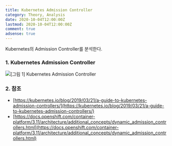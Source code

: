 ```yaml
---
title: Kubernetes Admission Controller
category: Theory, Analysis
date: 2020-10-04T12:00:00Z
lastmod: 2020-10-04T12:00:00Z
comment: true
adsense: true
---
```


Kubernetes의 Admission Controller를 분석한다.

### 1. Kubernetes Admission Controller

![[그림 1] Kubernetes Admission Controller]({{site.baseurl}}/images/theory_analysis/Kubernetes_Admission_Controller/Kubernetes_Admission_Controller.PNG)

### 2. 참조

* [https://kubernetes.io/blog/2019/03/21/a-guide-to-kubernetes-admission-controllers/](https://kubernetes.io/blog/2019/03/21/a-guide-to-kubernetes-admission-controllers/)
* [https://docs.openshift.com/container-platform/3.11/architecture/additional_concepts/dynamic_admission_controllers.html](https://docs.openshift.com/container-platform/3.11/architecture/additional_concepts/dynamic_admission_controllers.html)
